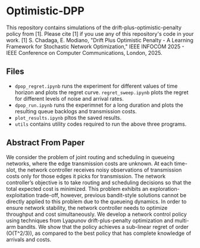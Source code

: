 # Optimistic-DPP

This repository contains simulations of the drift-plus-optimistic-penalty policy from [1]. Please cite [1] if you use any of this repository's code in your work.
[1] S. Chadaga, E. Modiano, "Drift Plus Optimistic Penalty - A Learning Framework for Stochastic Network Optimization," IEEE INFOCOM 2025 - IEEE Conference on Computer Communications, London, 2025.

## Files
- `dpop_regret.ipynb` runs the experiment for different values of time horizon and plots the regret curve. `regret_sweep.ipynb` plots the regret for different levels of noise and arrival rates.
- `dpop_run.ipynb` runs the experimnet for a long duration and plots the resulting queue backlogs and transmission costs.
- `plot_results.ipynb` pltos the saved results.
- `utils` contains utility codes required to run the above three programs.

## Abstract From Paper
We consider the problem of joint routing and scheduling in queueing networks, where the edge transmission costs are unknown. At each time-slot, the network controller receives noisy observations of transmission costs only for those edges it picks for transmission. The network controller’s objective is to take routing and scheduling decisions so that the total expected cost is minimized. This problem exhibits an exploration-exploitation trade-off, however, previous bandit-style solutions cannot be directly applied to this problem due to the queueing dynamics. In order to ensure network stability, the network controller needs to optimize throughput and cost simultaneously. We develop a network control policy using techniques from Lyapunov drift-plus-penalty optimization and multi-arm bandits. We show that the policy achieves a sub-linear regret of order \(O(T^2/3)\), as compared to the best policy that has complete knowledge of arrivals and costs. 
